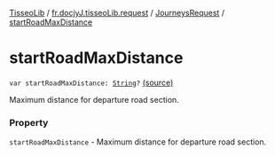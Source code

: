 [TisseoLib](../../index.md) / [fr.docjyJ.tisseoLib.request](../index.md) / [JourneysRequest](index.md) / [startRoadMaxDistance](./start-road-max-distance.md)

# startRoadMaxDistance

`var startRoadMaxDistance: `[`String`](https://kotlinlang.org/api/latest/jvm/stdlib/kotlin/-string/index.html)`?` [(source)](https://github.com/docjyj/tisseoLib/tree/master/src/main/kotlin/fr/docjyJ/tisseoLib/request/JourneysRequest.kt#L75)

Maximum distance for departure road section.

### Property

`startRoadMaxDistance` - Maximum distance for departure road section.